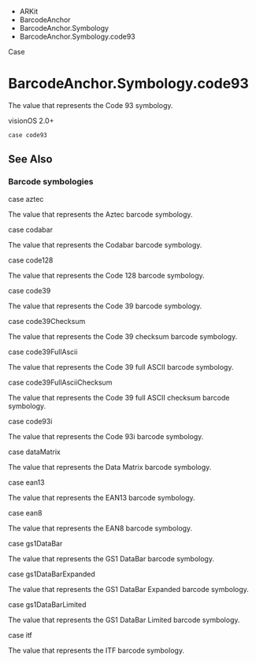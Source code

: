 

- ARKit
- BarcodeAnchor
- BarcodeAnchor.Symbology
-  BarcodeAnchor.Symbology.code93 

Case

# BarcodeAnchor.Symbology.code93

The value that represents the Code 93 symbology.

visionOS 2.0+

``` source
case code93
```

## See Also

### Barcode symbologies

case aztec

The value that represents the Aztec barcode symbology.

case codabar

The value that represents the Codabar barcode symbology.

case code128

The value that represents the Code 128 barcode symbology.

case code39

The value that represents the Code 39 barcode symbology.

case code39Checksum

The value that represents the Code 39 checksum barcode symbology.

case code39FullAscii

The value that represents the Code 39 full ASCII barcode symbology.

case code39FullAsciiChecksum

The value that represents the Code 39 full ASCII checksum barcode symbology.

case code93i

The value that represents the Code 93i barcode symbology.

case dataMatrix

The value that represents the Data Matrix barcode symbology.

case ean13

The value that represents the EAN13 barcode symbology.

case ean8

The value that represents the EAN8 barcode symbology.

case gs1DataBar

The value that represents the GS1 DataBar barcode symbology.

case gs1DataBarExpanded

The value that represents the GS1 DataBar Expanded barcode symbology.

case gs1DataBarLimited

The value that represents the GS1 DataBar Limited barcode symbology.

case itf

The value that represents the ITF barcode symbology.

